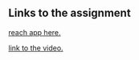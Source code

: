 ## Links to the assignment

[reach app here.](https://share.streamlit.io/diana263-ai/ml_assignment1/main/main.py)

[link to the video.](https://drive.google.com/file/d/1afz_-RibSgbZOrfU2gyzgC1tnA2nTydL/view?usp=sharing)
